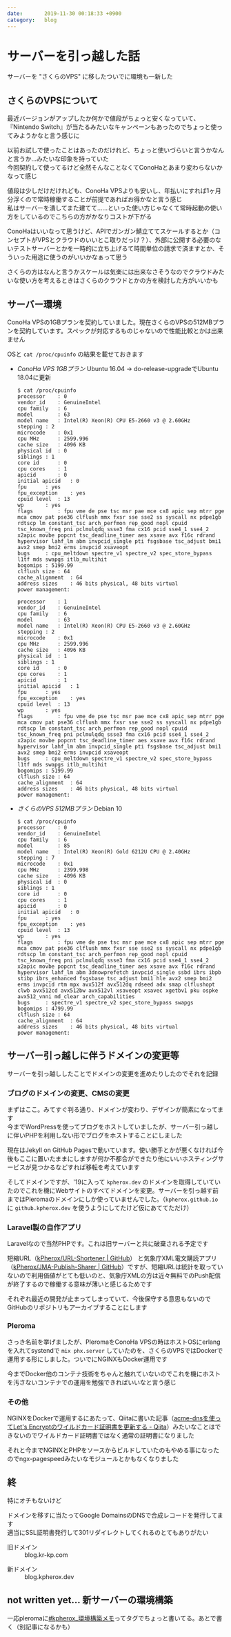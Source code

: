 ```yaml
---
date:       2019-11-30 00:18:33 +0900
category:   blog
---
```


# サーバーを引っ越した話

サーバーを "さくらのVPS" に移したついでに環境も一新した

<!--more-->


## さくらのVPSについて
最近バージョンがアップしたか何かで値段がちょっと安くなっていて、『Nintendo Switch』が当たるみたいなキャンペーンもあったのでちょっと使ってみようかなと言う感じに

以前お試しで使ったことはあったのだけれど、ちょっと使いづらいと言うかなんと言うか…みたいな印象を持っていた  
今回契約して使ってるけど全然そんなことなくてConoHaとあまり変わらないかなって感じ

値段は少しだけだけれども、ConoHa VPSよりも安いし、年払いにすれば1ヶ月分浮くので常時稼働することが前提であればお得かなと言う感じ  
私はサーバーを潰してまた建てて……といった使い方じゃなくて常時起動の使い方をしているのでこちらの方がかなりコストが下がる

ConoHaはいいなって思うけど、APIでガンガン鯖立ててスケールするとか（コンセプトがVPSとクラウドのいいとこ取りだっけ？）、外部に公開する必要のないテストサーバーとかを一時的に立ち上げるて時間単位の請求で済ますとか、そういった用途に使うのがいいかなぁって思う

さくらの方はなんと言うかスケールは気楽には出来なさそうなのでクラウドみたいな使い方を考えるときはさくらのクラウドとかの方を検討した方がいいかも

## サーバー環境
ConoHa VPSの1GBプランを契約していました。現在さくらのVPSの512MBプランを契約しています。スペックが対応するものじゃないので性能比較とかは出来ません

OSと `cat /proc/cpuinfo` の結果を載せておきます

- *ConoHa VPS 1GBプラン*
  Ubuntu 16.04 -> do-release-upgradeでUbuntu 18.04に更新
   ```terminal
   $ cat /proc/cpuinfo
   processor	: 0
   vendor_id	: GenuineIntel
   cpu family	: 6
   model		: 63
   model name	: Intel(R) Xeon(R) CPU E5-2660 v3 @ 2.60GHz
   stepping	: 2
   microcode	: 0x1
   cpu MHz		: 2599.996
   cache size	: 4096 KB
   physical id	: 0
   siblings	: 1
   core id		: 0
   cpu cores	: 1
   apicid		: 0
   initial apicid	: 0
   fpu		: yes
   fpu_exception	: yes
   cpuid level	: 13
   wp		: yes
   flags		: fpu vme de pse tsc msr pae mce cx8 apic sep mtrr pge mca cmov pat pse36 clflush mmx fxsr sse sse2 ss syscall nx pdpe1gb rdtscp lm constant_tsc arch_perfmon rep_good nopl cpuid tsc_known_freq pni pclmulqdq ssse3 fma cx16 pcid sse4_1 sse4_2 x2apic movbe popcnt tsc_deadline_timer aes xsave avx f16c rdrand hypervisor lahf_lm abm invpcid_single pti fsgsbase tsc_adjust bmi1 avx2 smep bmi2 erms invpcid xsaveopt
   bugs		: cpu_meltdown spectre_v1 spectre_v2 spec_store_bypass l1tf mds swapgs itlb_multihit
   bogomips	: 5199.99
   clflush size	: 64
   cache_alignment	: 64
   address sizes	: 46 bits physical, 48 bits virtual
   power management:

   processor	: 1
   vendor_id	: GenuineIntel
   cpu family	: 6
   model		: 63
   model name	: Intel(R) Xeon(R) CPU E5-2660 v3 @ 2.60GHz
   stepping	: 2
   microcode	: 0x1
   cpu MHz		: 2599.996
   cache size	: 4096 KB
   physical id	: 1
   siblings	: 1
   core id		: 0
   cpu cores	: 1
   apicid		: 1
   initial apicid	: 1
   fpu		: yes
   fpu_exception	: yes
   cpuid level	: 13
   wp		: yes
   flags		: fpu vme de pse tsc msr pae mce cx8 apic sep mtrr pge mca cmov pat pse36 clflush mmx fxsr sse sse2 ss syscall nx pdpe1gb rdtscp lm constant_tsc arch_perfmon rep_good nopl cpuid tsc_known_freq pni pclmulqdq ssse3 fma cx16 pcid sse4_1 sse4_2 x2apic movbe popcnt tsc_deadline_timer aes xsave avx f16c rdrand hypervisor lahf_lm abm invpcid_single pti fsgsbase tsc_adjust bmi1 avx2 smep bmi2 erms invpcid xsaveopt
   bugs		: cpu_meltdown spectre_v1 spectre_v2 spec_store_bypass l1tf mds swapgs itlb_multihit
   bogomips	: 5199.99
   clflush size	: 64
   cache_alignment	: 64
   address sizes	: 46 bits physical, 48 bits virtual
   power management:
   ```

- *さくらのVPS 512MBプラン*
  Debian 10
   ```terminal
   $ cat /proc/cpuinfo
   processor	: 0
   vendor_id	: GenuineIntel
   cpu family	: 6
   model		: 85
   model name	: Intel(R) Xeon(R) Gold 6212U CPU @ 2.40GHz
   stepping	: 7
   microcode	: 0x1
   cpu MHz		: 2399.998
   cache size	: 4096 KB
   physical id	: 0
   siblings	: 1
   core id		: 0
   cpu cores	: 1
   apicid		: 0
   initial apicid	: 0
   fpu		: yes
   fpu_exception	: yes
   cpuid level	: 13
   wp		: yes
   flags		: fpu vme de pse tsc msr pae mce cx8 apic sep mtrr pge mca cmov pat pse36 clflush mmx fxsr sse sse2 ss syscall nx pdpe1gb rdtscp lm constant_tsc arch_perfmon rep_good nopl cpuid tsc_known_freq pni pclmulqdq ssse3 fma cx16 pcid sse4_1 sse4_2 x2apic movbe popcnt tsc_deadline_timer aes xsave avx f16c rdrand hypervisor lahf_lm abm 3dnowprefetch invpcid_single ssbd ibrs ibpb stibp ibrs_enhanced fsgsbase tsc_adjust bmi1 hle avx2 smep bmi2 erms invpcid rtm mpx avx512f avx512dq rdseed adx smap clflushopt clwb avx512cd avx512bw avx512vl xsaveopt xsavec xgetbv1 pku ospke avx512_vnni md_clear arch_capabilities
   bugs		: spectre_v1 spectre_v2 spec_store_bypass swapgs
   bogomips	: 4799.99
   clflush size	: 64
   cache_alignment	: 64
   address sizes	: 46 bits physical, 48 bits virtual
   power management:
   ```

## サーバー引っ越しに伴うドメインの変更等
サーバーを引っ越ししたことでドメインの変更を進めたりしたのでそれを記録

### ブログのドメインの変更、CMSの変更
まずはここ。みてすぐ判る通り、ドメインが変わり、デザインが簡素になってます  
今までWordPressを使ってブログをホストしていましたが、サーバー引っ越しに伴いPHPを利用しない形でブログをホストすることにしました

現在はJekyll on GitHub Pagesで動いています。使い勝手とかが悪くなければ今後もここに置いたままにしますが何か不都合ができたり他にいいホスティングサービスが見つかるなどすれば移転を考えています

そしてドメインですが、'19に入って `kpherox.dev` のドメインを取得していていたのでこれを機にWebサイトのすべてドメインを変更。サーバーを引っ越す前まではPleromaのドメインにしか使っていませんでした。（`kpherox.github.io` に `github.kpherox.dev` を使うようにしてたけど仮にあててただけ）

### Laravel製の自作アプリ
Laravelなので当然PHPです。これは旧サーバーと共に破棄される予定です

短縮URL（[kPherox/URL-Shortener \| GitHub](https://github.com/kPherox/URL-Shortener)） と気象庁XML電文購読アプリ（[kPherox/JMA-Publish-Sharer \| GitHub](https://github.com/kPherox/JMA-Publish-Sharer)）ですが、短縮URLは統計を取っていないので利用価値がとても低いのと、気象庁XMLの方は近々無料でのPush配信が終了するので稼働する意味が薄いと感じるためです

それぞれ最近の開発が止まってしまっていて、今後保守する意思もないのでGitHubのリポジトリもアーカイブすることにします

### Pleroma
さっき名前を挙げましたが、PleromaをConoHa VPSの時はホストOSにerlangを入れてsystendで `mix phx.server` していたのを、さくらのVPSではDockerで運用する形にしました。ついでにNGINXもDocker運用です

今までDocker他のコンテナ技術をちゃんと触れていないのでこれを機にホストを汚さないコンテナでの運用を勉強できればいいなと言う感じ

### その他
NGINXをDockerで運用するにあたって、Qiitaに書いた記事（[acme-dnsを使ってLet's Encryptのワイルドカード証明書を更新する - Qiita](https://qiita.com/kPherox/items/77e97874e8b83d61b1cd)）みたいなことはできないのでワイルドカード証明書ではなく通常の証明書になりました

それと今までNGINXとPHPをソースからビルドしていたのもやめる事になったのでngx-pagespeedみたいなモジュールとかもなくなりました

## 終
特にオチもないけど

ドメインを移すに当たってGoogle DomainsのDNSで合成レコードを発行してます  
適当にSSL証明書発行して301リダイレクトしてくれるのとてもありがたい

<dl>
  <dt>旧ドメイン</dt>
  <dd>blog.kr-kp.com</dd>
</dl>
<dl>
  <dt>新ドメイン</dt>
  <dd>blog.kpherox.dev</dd>
</dl>

## not written yet... 新サーバーの環境構築
一応pleromaに[#kpherox_環境構築メモ](https://pl.kpherox.dev/tag/kpherox_環境構築メモ)ってタグでちょっと書いてる。あとで書く（別記事になるかも）

